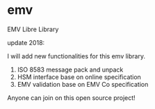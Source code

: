 # emv
EMV Libre Library

update 2018:

I will add new functionalities for this emv library.
1. ISO 8583 message pack and unpack
2. HSM interface base on online specification
3. EMV validation base on EMV Co specification


Anyone can join on this open source project!
